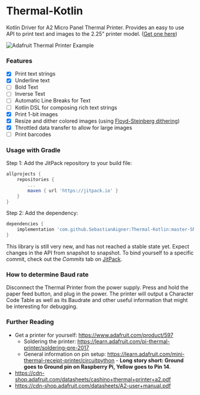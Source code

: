 # Thermal-Kotlin
Kotlin Driver for A2 Micro Panel Thermal Printer. Provides an easy to use API to print text and images to the 2.25" printer model. ([Get one here](https://www.adafruit.com/product/597))

![Adafruit Thermal Printer Example](https://i.imgur.com/wsbG4BV.gif)

### Features

- [x] Print text strings
- [x] Underline text
- [ ] Bold Text
- [ ] Inverse Text
- [ ] Automatic Line Breaks for Text
- [ ] Kotlin DSL for composing rich text strings
- [x] Print 1-bit images
- [x] Resize and dither colored images (using [Floyd-Steinberg dithering](https://en.wikipedia.org/wiki/Floyd%E2%80%93Steinberg_dithering))
- [x] Throttled data transfer to allow for large images
- [ ] Print barcodes

### Usage with Gradle

Step 1: Add the JitPack repository to your build file:

```groovy
allprojects {
	repositories {
		...
		maven { url 'https://jitpack.io' }
	}
}
```

Step 2: Add the dependency:

```groovy
dependencies {
	implementation 'com.github.SebastianAigner:Thermal-Kotlin:master-SNAPSHOT'
}
```

This library is still very new, and has not reached a stable state yet. Expect changes in the API from snapshot to snapshot. To bind yourself to a specific commit, check out the _Commits_ tab on [JitPack](https://jitpack.io/#SebastianAigner/Thermal-Kotlin/).

### How to determine Baud rate

Disconnect the Thermal Printer from the power supply. Press and hold the paper feed button, and plug in the power. The printer will output a Character Code Table as well as its Baudrate and other useful information that might be interesting for debugging.

### Further Reading

- Get a printer for yourself: https://www.adafruit.com/product/597
  - Soldering the printer: https://learn.adafruit.com/pi-thermal-printer/soldering-pre-2017
  - General information on pin setup: https://learn.adafruit.com/mini-thermal-receipt-printer/circuitpython - **Long story short: Ground goes to Ground pin on Raspberry Pi, Yellow goes to Pin 14**.
- https://cdn-shop.adafruit.com/datasheets/cashino+thermal+printer+a2.pdf
- https://cdn-shop.adafruit.com/datasheets/A2-user+manual.pdf